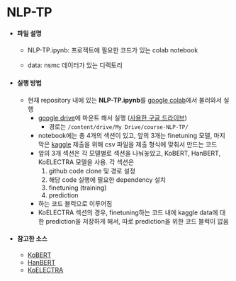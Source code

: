 # NLP-TP

- <h4>파일 설명</h4>

  - NLP-TP.ipynb: 프로젝트에 필요한 코드가 있는 colab notebook

  - data: nsmc 데이터가 있는 디렉토리

    

- <h4>실행 방법</h4>
  
  - 현재 repository 내에 있는 **NLP-TP.ipynb**를 [google colab](https://colab.research.google.com/)에서 불러와서 실행
    - [google drive](https://drive.google.com/)에 마운트 해서 실행 ([사용한 구글 드라이브](https://drive.google.com/drive/folders/1XfjSPZMtK5hsfbwoIHKwIaYFF3ND3VWQ?usp=sharing))
      - 경로는 `/content/drive/My Drive/course-NLP-TP/`
    - notebook에는 총 4개의 섹션이 있고, 앞의 3개는 finetuning 모델, 마지막은 [kaggle](https://www.kaggle.com/c/cose461k) 제출을 위해 csv 파일을 제출 형식에 맞춰서 만드는 코드
    - 앞의 3개 섹션은 각 모델별로 섹션을 나눠놓았고, KoBERT, HanBERT, KoELECTRA 모델을 사용. 각 섹션은
      1. github code clone 및 경로 설정
      2. 해당 code 실행에 필요한 dependency 설치
      3. finetuning (training)
      4. prediction
    - 하는 코드 블럭으로 이루어짐
    - KoELECTRA 섹션의 경우, finetuning하는 코드 내에 kaggle data에 대한 prediction을 저장하게 해서, 따로 prediction을 위한 코드 블럭이 없음



- <h4>참고한 소스</h4>

  - [KoBERT](https://github.com/monologg/KoBERT-nsmc)
  - [HanBERT](https://github.com/monologg/HanBert-nsmc)
  - [KoELECTRA](https://github.com/monologg/KoELECTRA)


